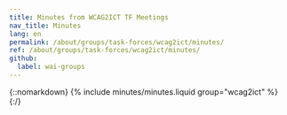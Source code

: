 ```yaml
---
title: Minutes from WCAG2ICT TF Meetings
nav_title: Minutes
lang: en
permalink: /about/groups/task-forces/wcag2ict/minutes/
ref: /about/groups/task-forces/wcag2ict/minutes/
github:
  label: wai-groups
---
```


{::nomarkdown}
{% include minutes/minutes.liquid group="wcag2ict" %}
{:/}